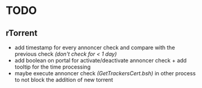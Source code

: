 # TODO

## rTorrent

- add timestamp for every annoncer check and compare with the previous check _(don't check for < 1 day)_
- add boolean on portal for activate/deactivate annoncer check + add tooltip for the time processing
- maybe execute annoncer check _(GetTrackersCert.bsh)_ in other process to not block the addition of new torrent
